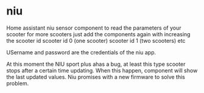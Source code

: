 # niu

Home assistant niu sensor component to read the parameters of your scooter
for more scooters just add the components again with increasing the scooter id
scooter id 0 (one scooter)
scooter id 1 (two scooters)
etc

USername and password are the credentials of the niu app.

At this moment the NIU sport plus ahas a bug, at least this type scooter stops after a certain time updating.
When this happen, component will show the last updated values.
Niu promises with a new firmware to solve this problem.
